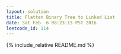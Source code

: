 ```yaml
---
layout: solution
title: Flatten Binary Tree to Linked List
date: Sat Feb  6 08:23:13 PST 2016
leetcode_id: 114
---
```

{% include_relative README.md %}
